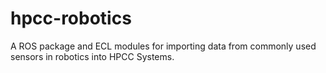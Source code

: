 # hpcc-robotics
A ROS package and ECL modules for importing data from commonly used sensors in robotics into HPCC Systems.
